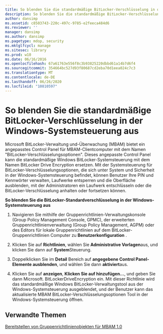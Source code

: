 ```yaml
---
title: So blenden Sie die standardmäßige BitLocker-Verschlüsselung in der Windows-Systemsteuerung aus
description: So blenden Sie die standardmäßige BitLocker-Verschlüsselung in der Windows-Systemsteuerung aus
author: dansimp
ms.assetid: c8503743-220c-497c-9785-e2feeca484d6
ms.reviewer: ''
manager: dansimp
ms.author: dansimp
ms.pagetype: mdop, security
ms.mktglfcycl: manage
ms.sitesec: library
ms.prod: w10
ms.date: 06/16/2016
ms.openlocfilehash: 67a61763e556f8c3b93825220dbbd61a14b7d6f4
ms.sourcegitcommit: 354664bc527d93f80687cd2eba70d1eea024c7c3
ms.translationtype: MT
ms.contentlocale: de-DE
ms.lasthandoff: 06/26/2020
ms.locfileid: "10810597"
---
```

# So blenden Sie die standardmäßige BitLocker-Verschlüsselung in der Windows-Systemsteuerung aus


Microsoft BitLocker-Verwaltung und-Überwachung (MBAM) bietet ein angepasstes Control Panel für MBAM-Clientcomputer mit dem Namen "BitLocker-Verschlüsselungsoptionen". Dieses angepasste Control Panel kann die standardmäßige Windows BitLocker-Systemsteuerung mit dem Namen BitLocker Drive Encryption ersetzen. Mit der Systemsteuerung für BitLocker-Verschlüsselungsoptionen, die sich unter System und Sicherheit in der Windows-Systemsteuerung befindet, können Benutzer Ihre PIN und Kennwörter verwalten, Laufwerke entsperren und die Oberfläche ausblenden, mit der Administratoren ein Laufwerk entschlüsseln oder die BitLocker-Verschlüsselung anhalten oder fortsetzen können.

**So blenden Sie die BitLocker-Standardverschlüsselung in der Windows-Systemsteuerung aus**

1.  Navigieren Sie mithilfe der Gruppenrichtlinien-Verwaltungskonsole (Group Policy Management Console, GPMC), der erweiterten Gruppenrichtlinienverwaltung (Group Policy Management, AGPM) oder des Editors für lokale Gruppenrichtlinien auf dem BitLocker-Gruppenrichtlinien Computer zu **Benutzerkonfiguration** .

2.  Klicken Sie auf **Richtlinien**, wählen Sie **Administrative Vorlagen**aus, und klicken Sie dann auf **System**Steuerung.

3.  Doppelklicken Sie im **Detail** Bereich auf **angegebene Control Panel-Elemente ausblenden**, und wählen Sie dann **aktiviert**aus.

4.  Klicken Sie auf **anzeigen**, **Klicken Sie auf hinzufügen...**, und geben Sie dann Microsoft. BitLockerDriveEncryption ein. Mit dieser Richtlinie wird das standardmäßige Windows BitLocker-Verwaltungstool aus der Windows-Systemsteuerung ausgeblendet, und der Benutzer kann das aktualisierte MBAM BitLocker-Verschlüsselungsoptionen Tool in der Windows-Systemsteuerung öffnen.

## Verwandte Themen


[Bereitstellen von Gruppenrichtlinienobjekten für MBAM 1.0](deploying-mbam-10-group-policy-objects.md)

 

 





